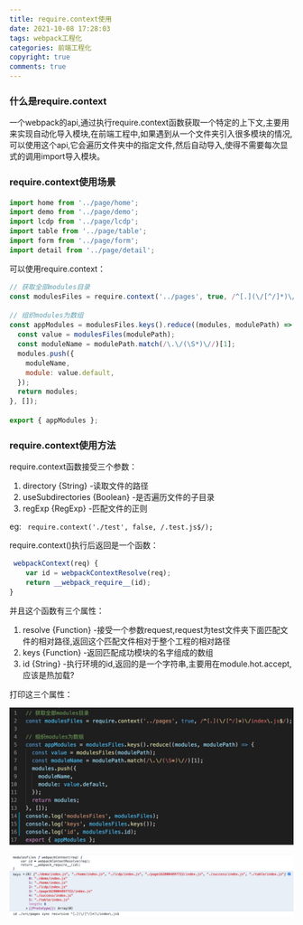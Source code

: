```yaml
---
title: require.context使用
date: 2021-10-08 17:28:03
tags: webpack工程化
categories: 前端工程化
copyright: true
comments: true
---
```


### 什么是require.context
  一个webpack的api,通过执行require.context函数获取一个特定的上下文,主要用来实现自动化导入模块,在前端工程中,如果遇到从一个文件夹引入很多模块的情况,可以使用这个api,它会遍历文件夹中的指定文件,然后自动导入,使得不需要每次显式的调用import导入模块。

### require.context使用场景

```javascript
import home from '../page/home';
import demo from '../page/demo';
import lcdp from '../page/lcdp';
import table from '../page/table';
import form from '../page/form';
import detail from '../page/detail';
```

可以使用require.context：

```javascript
// 获取全部modules目录
const modulesFiles = require.context('../pages', true, /^[.](\/[^/]*)\/index\.js$/);

// 组织modules为数组
const appModules = modulesFiles.keys().reduce((modules, modulePath) => {
  const value = modulesFiles(modulePath);
  const moduleName = modulePath.match(/\.\/(\S*)\//)[1];
  modules.push({
    moduleName,
    module: value.default,
  });
  return modules;
}, []);

export { appModules };
```

### require.context使用方法

require.context函数接受三个参数：
1. directory {String} -读取文件的路径
2. useSubdirectories {Boolean} -是否遍历文件的子目录
3. regExp {RegExp} -匹配文件的正则

eg: ``` require.context('./test', false, /.test.js$/);```

require.context()执行后返回是一个函数：
```javascript
 webpackContext(req) {
	var id = webpackContextResolve(req);
	return __webpack_require__(id);
}
```
并且这个函数有三个属性：

1. resolve {Function} -接受一个参数request,request为test文件夹下面匹配文件的相对路径,返回这个匹配文件相对于整个工程的相对路径
2. keys {Function} -返回匹配成功模块的名字组成的数组
3. id {String} -执行环境的id,返回的是一个字符串,主要用在module.hot.accept,应该是热加载?

打印这三个属性：

![2.jpg](./require.context使用/2.jpg)

![1.jpg](./require.context使用/1.jpg)







